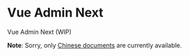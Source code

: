 # Vue Admin Next

Vue Admin Next (WIP)

**Note**: Sorry, only [Chinese documents](/zh/vue-admin-next/intro.html) are currently available.
